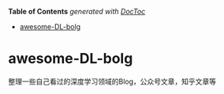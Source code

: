 <!-- START doctoc generated TOC please keep comment here to allow auto update -->
<!-- DON'T EDIT THIS SECTION, INSTEAD RE-RUN doctoc TO UPDATE -->
**Table of Contents**  *generated with [DocToc](https://github.com/thlorenz/doctoc)*

- [awesome-DL-bolg](#awesome-dl-bolg)

<!-- END doctoc generated TOC please keep comment here to allow auto update -->

# awesome-DL-bolg
整理一些自己看过的深度学习领域的Blog，公众号文章，知乎文章等
